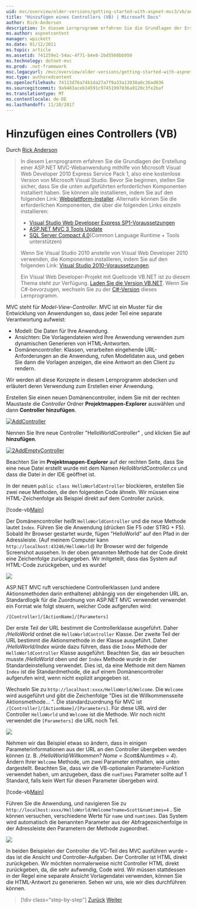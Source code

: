 ```yaml
---
uid: mvc/overview/older-versions/getting-started-with-aspnet-mvc3/vb/adding-a-controller
title: "Hinzufügen eines Controllers (VB) | Microsoft Docs"
author: Rick-Anderson
description: In diesem Lernprogramm erfahren Sie die Grundlagen der Erstellung einer ASP.NET MVC-Webanwendung mithilfe von Microsoft Visual Web Developer 2010 Express Service Pack 1, also...
ms.author: aspnetcontent
manager: wpickett
ms.date: 01/12/2011
ms.topic: article
ms.assetid: 741259e1-54ac-4f71-b4e8-2bd5560bb950
ms.technology: dotnet-mvc
ms.prod: .net-framework
msc.legacyurl: /mvc/overview/older-versions/getting-started-with-aspnet-mvc3/vb/adding-a-controller
msc.type: authoredcontent
ms.openlocfilehash: 74113d76a74b1da27a7f9a33a13038a0c36ad036
ms.sourcegitcommit: 9a9483aceb34591c97451997036a9120c3fe2baf
ms.translationtype: MT
ms.contentlocale: de-DE
ms.lasthandoff: 11/10/2017
---
```

<a name="adding-a-controller-vb"></a>Hinzufügen eines Controllers (VB)
====================
Durch [Rick Anderson](https://github.com/Rick-Anderson)

> In diesem Lernprogramm erfahren Sie die Grundlagen der Erstellung einer ASP.NET MVC-Webanwendung mithilfe von Microsoft Visual Web Developer 2010 Express Service Pack 1, also eine kostenlose Version von Microsoft Visual Studio. Bevor Sie beginnen, stellen Sie sicher, dass Sie die unten aufgeführten erforderlichen Komponenten installiert haben. Sie können alle installieren, indem Sie auf den folgenden Link: [Webplattform-Installer](https://www.microsoft.com/web/gallery/install.aspx?appid=VWD2010SP1Pack). Alternativ können Sie die erforderlichen Komponenten, die über die folgenden Links einzeln installieren:
> 
> - [Visual Studio Web Developer Express SP1-Voraussetzungen](https://www.microsoft.com/web/gallery/install.aspx?appid=VWD2010SP1Pack)
> - [ASP.NET MVC 3 Tools Update](https://www.microsoft.com/web/gallery/install.aspx?appsxml=&amp;appid=MVC3)
> - [SQL Server Compact 4.0](https://www.microsoft.com/web/gallery/install.aspx?appid=SQLCE;SQLCEVSTools_4_0)(Common Language Runtime + Tools unterstützen)
> 
> Wenn Sie Visual Studio 2010 anstelle von Visual Web Developer 2010 verwenden, die Komponenten installieren, indem Sie auf den folgenden Link: [Visual Studio 2010-Voraussetzungen](https://www.microsoft.com/web/gallery/install.aspx?appsxml=&amp;appid=VS2010SP1Pack).
> 
> Ein Visual Web Developer-Projekt mit Quellcode VB.NET ist zu diesem Thema steht zur Verfügung. [Laden Sie die Version VB.NET](https://code.msdn.microsoft.com/Introduction-to-MVC-3-10d1b098). Wenn Sie C#-bevorzugen, wechseln Sie zu der [C#-Version](../cs/adding-a-controller.md) dieses Lernprogramm.


MVC steht für *Model-View-Controller*. MVC ist ein Muster für die Entwicklung von Anwendungen so, dass jeder Teil eine separate Verantwortung aufweist:

- Modell: Die Daten für Ihre Anwendung.
- Ansichten: Die Vorlagendateien wird Ihre Anwendung verwenden zum dynamischen Generieren von HTML-Antworten.
- Domänencontroller: Klassen, verarbeiten eingehende URL-Anforderungen an die Anwendung, rufen Modelldaten aus, und geben Sie dann die Vorlagen anzeigen, die eine Antwort an den Client zu rendern.

Wir werden all diese Konzepte in diesem Lernprogramm abdecken und erläutert deren Verwendung zum Erstellen einer Anwendung.

Erstellen Sie einen neuen Domänencontroller, indem Sie mit der rechten Maustaste die *Controller* Ordner **Projektmappen-Explorer** auswählen und dann **Controller hinzufügen**.

[![AddController](adding-a-controller/_static/image2.png "AddController")](adding-a-controller/_static/image1.png)

Nennen Sie Ihre neue Controller &quot;HelloWorldController&quot; , und klicken Sie auf **hinzufügen**.

[![2AddEmptyController](adding-a-controller/_static/image4.png "2AddEmptyController")](adding-a-controller/_static/image3.png)

Beachten Sie im **Projektmappen-Explorer** auf der rechten Seite, dass Sie eine neue Datei erstellt wurde mit dem Namen *HelloWorldController.cs* und dass die Datei in der IDE geöffnet ist.

In der neuen `public class HelloWorldController` blockieren, erstellen Sie zwei neue Methoden, die den folgenden Code ähneln. Wir müssen eine HTML-Zeichenfolge als Beispiel direkt auf dem Controller zurück.

[!code-vb[Main](adding-a-controller/samples/sample1.vb)]

Der Domänencontroller heißt `HelloWorldController` und die neue Methode lautet `Index`. Führen Sie die Anwendung (drücken Sie F5 oder STRG + F5). Sobald Ihr Browser gestartet wurde, fügen &quot;HelloWorld&quot; auf den Pfad in der Adressleiste. (Auf meinem Computer kann `http://localhost:43246/HelloWorld`) Ihr Browser wird der folgende Screenshot aussehen. In der oben genannten Methode hat der Code direkt eine Zeichenfolge zurückgegeben. Wir mitgeteilt, dass das System auf HTML-Code zurückgeben, und es wurde!

![](adding-a-controller/_static/image5.png)

ASP.NET MVC ruft verschiedene Controllerklassen (und andere Aktionsmethoden darin enthaltene) abhängig von der eingehenden URL an. Standardlogik für die Zuordnung von ASP.NET MVC verwendet verwendet ein Format wie folgt steuern, welcher Code aufgerufen wird:

`/[Controller]/[ActionName]/[Parameters]`

Der erste Teil der URL bestimmt die Controllerklasse ausgeführt. Daher */HelloWorld* ordnet die `HelloWorldController` Klasse. Der zweite Teil der URL bestimmt die Aktionsmethode in der Klasse ausgeführt. Daher */HelloWorld/Index* würde dazu führen, dass die `Index` Methode der `HelloWorldController` Klasse ausgeführt. Beachten Sie, das wir besuchen musste */HelloWorld* oben und der `Index` Methode wurde in der Standardeinstellung verwendet. Dies ist, da eine Methode mit dem Namen `Index` ist die Standardmethode, die auf einem Domänencontroller aufgerufen wird, wenn nicht explizit angegeben ist.

Wechseln Sie zu `http://localhost:xxxx/HelloWorld/Welcome`. Die `Welcome` wird ausgeführt und gibt die Zeichenfolge &quot;Dies ist die Willkommensseite Aktionsmethode... &quot;. Die standardzuordnung für MVC ist `/[Controller]/[ActionName]/[Parameters]`. Für diese URL wird der Controller `HelloWorld` und `Welcome` ist die Methode. Wir noch nicht verwendet die `[Parameters]` die URL noch Teil.

![](adding-a-controller/_static/image6.png)

Nehmen wir das Beispiel etwas so ändern, dass in einigen Parameterinformationen aus der URL an den Controller übergeben werden können (z. B. */HelloWorld/Willkommen? Name = Scott&amp;Numtimes = 4*). Ändern Ihrer `Welcome` Methode, um zwei Parameter enthalten, wie unten dargestellt. Beachten Sie, dass wir die VB-optionalen Parameter-Funktion verwendet haben, um anzugeben, dass die `numTimes` Parameter sollte auf 1 Standard, falls kein Wert für diesen Parameter übergeben wird.

[!code-vb[Main](adding-a-controller/samples/sample2.vb)]

Führen Sie die Anwendung, und navigieren Sie zu `http://localhost:xxxx/HelloWorld/Welcome?name=Scott&numtimes=4` **.** Sie können versuchen, verschiedene Werte für `name` und `numtimes`. Das System wird automatisch die benannten Parameter aus der Abfragezeichenfolge in der Adressleiste den Parametern der Methode zugeordnet.

![](adding-a-controller/_static/image7.png)

In beiden Beispielen der Controller die VC-Teil des MVC ausführen wurde – das ist die Ansicht und Controller-Aufgaben. Der Controller ist HTML direkt zurückgeben. Wir möchten normalerweise nicht Controller HTML direkt zurückgeben, da, die sehr aufwendig, Code wird. Wir müssen stattdessen in der Regel eine separate Ansicht Vorlagendatei verwenden, können Sie die HTML-Antwort zu generieren. Sehen wir uns, wie wir dies durchführen können.

>[!div class="step-by-step"]
[Zurück](intro-to-aspnet-mvc-3.md)
[Weiter](adding-a-view.md)
